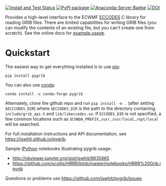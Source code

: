 [![Install and Test Status](https://github.com/jswhit/pygrib/actions/workflows/build.yml/badge.svg?branch=master)](https://github.com/jswhit/pygrib/actions)
[![PyPI package](https://badge.fury.io/py/pygrib.svg)](http://python.org/pypi/pygrib)
[![Anaconda-Server Badge](https://anaconda.org/conda-forge/pygrib/badges/version.svg)](https://anaconda.org/conda-forge/pygrib)
[![DOI](https://zenodo.org/badge/28599617.svg)](https://zenodo.org/badge/latestdoi/28599617)

Provides a high-level interface to the ECWMF [ECCODES](https://confluence.ecmwf.int/display/ECC) C library for reading GRIB files.
There are limited capabilities for writing GRIB files (you can modify the contents of an existing file, but you can't create one from scratch).  See the online docs for 
[example usage](https://jswhit.github.io/pygrib/api.html#example-usage).

Quickstart
==========

The easiest way to get everything installed is to use [pip](https://py.pypa.io):

```
pip install pygrib
```

You can also use [conda](https://docs.conda.io/en/latest/):

```
conda install -c conda-forge pygrib
```

Alternately, clone the github repo and run `pip install -e .` (after setting `$ECCCODES_DIR`)
where `$ECCODES_DIR` is the path to the directory containing `include/grib_api.h`
and `lib/libeccodes.so`. If `ECCODES_DIR` is not specified, a few common locations
such as `$CONDA_PREFIX,/usr,/usr/local,/opt/local` will be searched.

For full installation instructions and API documentation, see https://jswhit.github.io/pygrib.

Sample [IPython](http://ipython.org/) notebooks illustrating pygrib usage: 
* http://nbviewer.jupyter.org/gist/jswhit/8635665
* https://github.com/scollis/HRRR/blob/master/notebooks/HRRR%20Grib.ipynb

Questions or problems use https://github.com/jswhit/pygrib/issues
